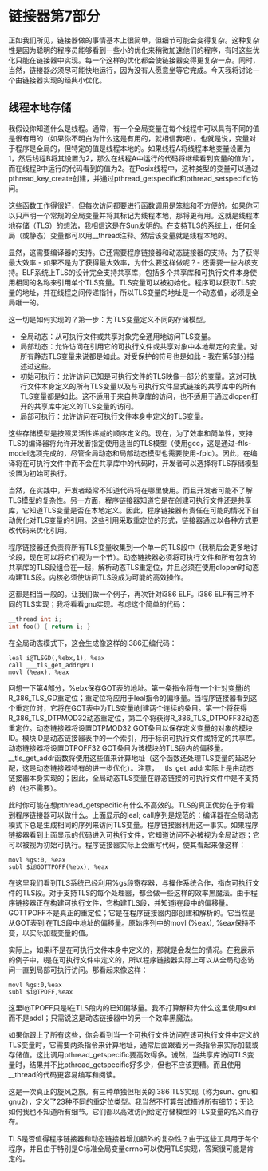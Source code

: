 # 链接器第7部分

正如我们所见，链接器做的事情基本上很简单，但细节可能会变得复杂。这种复杂性是因为聪明的程序员能够看到一些小的优化来稍微加速他们的程序，有时这些优化只能在链接器中实现。每一个这样的优化都会使链接器变得更复杂一点。同时，当然，链接器必须尽可能快地运行，因为没有人愿意坐等它完成。今天我将讨论一个由链接器实现的经典小优化。

## 线程本地存储

我假设你知道什么是线程。通常，有一个全局变量在每个线程中可以具有不同的值是很有用的（如果你不明白为什么这是有用的，就相信我吧）。也就是说，变量对于程序是全局的，但特定的值是线程本地的。如果线程A将线程本地变量设置为1，然后线程B将其设置为2，那么在线程A中运行的代码将继续看到变量的值为1，而在线程B中运行的代码看到的值为2。在Posix线程中，这种类型的变量可以通过pthread\_key\_create创建，并通过pthread\_getspecific和pthread\_setspecific访问。

这些函数工作得很好，但每次访问都要进行函数调用是笨拙和不方便的。如果你可以只声明一个常规的全局变量并将其标记为线程本地，那将更有用。这就是线程本地存储（TLS）的想法，我相信这是在Sun发明的。在支持TLS的系统上，任何全局（或静态）变量都可以用\_\_thread注释。然后该变量就是线程本地的。

显然，这需要编译器的支持。它还需要程序链接器和动态链接器的支持。为了获得最大效率 - 如果不是为了获得最大效率，为什么要这样做呢？- 还需要一些内核支持。ELF系统上TLS的设计完全支持共享库，包括多个共享库和可执行文件本身使用相同的名称来引用单个TLS变量。TLS变量可以被初始化。程序可以获取TLS变量的地址，并在线程之间传递指针，所以TLS变量的地址是一个动态值，必须是全局唯一的。

这一切是如何实现的？第一步：为TLS变量定义不同的存储模型。

* 全局动态：从可执行文件或共享对象完全通用地访问TLS变量。
* 局部动态：允许访问在引用它的可执行文件或共享对象中本地绑定的变量。对所有静态TLS变量来说都是如此。对受保护的符号也是如此 - 我在第5部分描述过这些。
* 初始可执行：允许访问已知是可执行文件的TLS映像一部分的变量。这对可执行文件本身定义的所有TLS变量以及与可执行文件显式链接的共享库中的所有TLS变量都是如此。这不适用于来自共享库的访问，也不适用于通过dlopen打开的共享库中定义的TLS变量的访问。
* 局部可执行：允许访问在可执行文件本身中定义的TLS变量。

这些存储模型是按照灵活性递减的顺序定义的。现在，为了效率和简单性，支持TLS的编译器将允许开发者指定使用适当的TLS模型（使用gcc，这是通过-ftls-model选项完成的，尽管全局动态和局部动态模型也需要使用-fpic）。因此，在编译将在可执行文件中而不会在共享库中的代码时，开发者可以选择将TLS存储模型设置为初始可执行。

当然，在实践中，开发者经常不知道代码将在哪里使用。而且开发者可能不了解TLS模型的复杂性。另一方面，程序链接器知道它是在创建可执行文件还是共享库，它知道TLS变量是否在本地定义。因此，程序链接器有责任在可能的情况下自动优化对TLS变量的引用。这些引用采取重定位的形式，链接器通过以各种方式更改代码来优化引用。

程序链接器还负责将所有TLS变量收集到一个单一的TLS段中（我稍后会更多地讨论段，现在可以将它们视为一个节）。动态链接器必须将可执行文件和所有包含的共享库的TLS段组合在一起，解析动态TLS重定位，并且必须在使用dlopen时动态构建TLS段。内核必须使访问TLS段成为可能的高效操作。

这都是相当一般的。让我们做一个例子，再次针对i386 ELF。i386 ELF有三种不同的TLS实现；我将看看gnu实现。考虑这个简单的代码：

```c
__thread int i;
int foo() { return i; }
```

在全局动态模式下，这会生成像这样的i386汇编代码：

```assembly
leal i@TLSGD(,%ebx,1), %eax
call ___tls_get_addr@PLT
movl (%eax), %eax
```

回想一下第4部分，%ebx保存GOT表的地址。第一条指令将有一个针对变量i的R\_386\_TLS\_GD重定位；重定位将应用于leal指令的偏移量。当程序链接器看到这个重定位时，它将在GOT表中为TLS变量i创建两个连续的条目。第一个将获得R\_386\_TLS\_DTPMOD32动态重定位，第二个将获得R\_386\_TLS\_DTPOFF32动态重定位。动态链接器将设置DTPMOD32 GOT条目以保存定义变量的对象的模块ID。模块ID是动态链接器表中的一个索引，用于标识可执行文件或特定的共享库。动态链接器将设置DTPOFF32 GOT条目为该模块的TLS段内的偏移量。\_\_tls\_get\_addr函数将使用这些值来计算地址（这个函数还处理TLS变量的延迟分配，这是动态链接器特有的进一步优化）。注意，\_\_tls\_get\_addr实际上是由动态链接器本身实现的；因此，全局动态TLS变量在静态链接的可执行文件中是不支持的（也不需要）。

此时你可能在想pthread\_getspecific有什么不高效的。TLS的真正优势在于你看到程序链接器可以做什么。上面显示的leal; call序列是规范的：编译器在全局动态模式下总是生成相同的序列来访问TLS变量。程序链接器利用这一事实。如果程序链接器看到上面显示的代码进入可执行文件，它知道访问不必被视为全局动态；它可以被视为初始可执行。程序链接器实际上会重写代码，使其看起来像这样：

```assembly
movl %gs:0, %eax
subl $i@GOTTPOFF(%ebx), %eax
```

在这里我们看到TLS系统已经利用%gs段寄存器，与操作系统合作，指向可执行文件的TLS段。对于支持TLS的每个处理器，都会做一些这样的效率黑魔法。由于程序链接器正在构建可执行文件，它构建TLS段，并知道i在段中的偏移量。GOTTPOFF不是真正的重定位；它是在程序链接器内部创建和解析的。它当然是从GOT表到i在TLS段中地址的偏移量。原始序列中的movl (%eax), %eax保持不变，以实际加载变量的值。

实际上，如果i不是在可执行文件本身中定义的，那就是会发生的情况。在我展示的例子中，i是在可执行文件中定义的，所以程序链接器实际上可以从全局动态访问一直到局部可执行访问。那看起来像这样：

```assembly
movl %gs:0,%eax
subl $i@TPOFF,%eax
```

这里i@TPOFF只是i在TLS段内的已知偏移量。我不打算解释为什么这里使用subl而不是addl；只需说这是动态链接器中的另一个效率黑魔法。

如果你跟上了所有这些，你会看到当一个可执行文件访问在该可执行文件中定义的TLS变量时，它需要两条指令来计算地址，通常后面跟着另一条指令来实际加载或存储值。这比调用pthread\_getspecific要高效得多。诚然，当共享库访问TLS变量时，结果并不比pthread\_getspecific好多少，但也不应该更糟。而且使用\_\_thread的代码更容易编写和阅读。

这是一次真正的旋风之旅。有三种单独但相关的i386 TLS实现（称为sun、gnu和gnu2），定义了23种不同的重定位类型。我当然不打算尝试描述所有细节；无论如何我也不知道所有细节。它们都以高效访问给定存储模型的TLS变量的名义而存在。

TLS是否值得程序链接器和动态链接器增加额外的复杂性？由于这些工具用于每个程序，并且由于特别是C标准全局变量errno可以使用TLS实现，答案很可能是肯定的。
